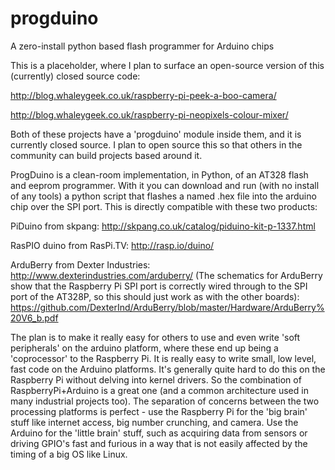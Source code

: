 # progduino
A zero-install python based flash programmer for Arduino chips

This is a placeholder, where I plan to surface an open-source version of this (currently) closed source code:

http://blog.whaleygeek.co.uk/raspberry-pi-peek-a-boo-camera/

http://blog.whaleygeek.co.uk/raspberry-pi-neopixels-colour-mixer/

Both of these projects have a 'progduino' module inside them, and it is currently closed source. I plan to open source this so that others in the community can build projects based around it.

ProgDuino is a clean-room implementation, in Python, of an AT328 flash and eeprom programmer. With it you can download and run (with no install of any tools) a python script that flashes a named .hex file into the arduino chip over the SPI port. This is directly compatible with these two products:

PiDuino from skpang: http://skpang.co.uk/catalog/piduino-kit-p-1337.html

RasPIO duino from RasPi.TV:  http://rasp.io/duino/

ArduBerry from Dexter Industries: http://www.dexterindustries.com/arduberry/
(The schematics for ArduBerry show that the Raspberry Pi SPI port is correctly wired through to the SPI port of the AT328P, so this should just work as with the other boards): https://github.com/DexterInd/ArduBerry/blob/master/Hardware/ArduBerry%20V6_b.pdf


The plan is to make it really easy for others to use and even write 'soft peripherals' on the arduino platform, where these end up being a 'coprocessor' to the Raspberry Pi. It is really easy to write small, low level, fast code on the Arduino platforms. It's generally quite hard to do this on the Raspberry Pi without delving into kernel drivers. So the combination of RaspberryPi+Arduino is a great one (and a common architecture used in many industrial projects too). The separation of concerns between the two processing platforms is perfect - use the Raspberry Pi for the 'big brain' stuff like internet access, big number crunching, and camera. Use the Arduino for the 'little brain' stuff, such as acquiring data from sensors or driving GPIO's fast and furious in a way that is not easily affected by the timing of a big OS like Linux.


